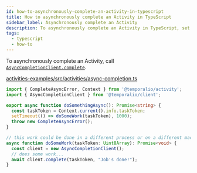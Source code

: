 ```yaml
---
id: how-to-asynchronously-complete-an-activity-in-typescript
title: How to asynchronously complete an Activity in TypeScript
sidebar_label: Asynchronously complete an Activity
description: To asynchronously complete an Activity in TypeScript, set `AsyncCompletionClient` to `complete`.
tags:
  - typescript
  - how-to
---
```


To asynchronously complete an Activity, call [`AsyncCompletionClient.complete`](https://typescript.temporal.io/api/classes/client.AsyncCompletionClient#complete).

<!--SNIPSTART typescript-activity-complete-async -->
[activities-examples/src/activities/async-completion.ts](https://github.com/temporalio/samples-typescript/blob/master/activities-examples/src/activities/async-completion.ts)
```ts
import { CompleteAsyncError, Context } from '@temporalio/activity';
import { AsyncCompletionClient } from '@temporalio/client';

export async function doSomethingAsync(): Promise<string> {
  const taskToken = Context.current().info.taskToken;
  setTimeout(() => doSomeWork(taskToken), 1000);
  throw new CompleteAsyncError();
}

// this work could be done in a different process or on a different machine
async function doSomeWork(taskToken: Uint8Array): Promise<void> {
  const client = new AsyncCompletionClient();
  // does some work...
  await client.complete(taskToken, "Job's done!");
}
```
<!--SNIPEND-->

